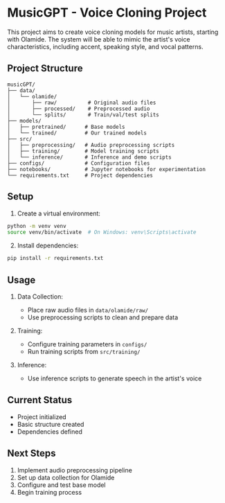 # MusicGPT - Voice Cloning Project

This project aims to create voice cloning models for music artists, starting with Olamide. The system will be able to mimic the artist's voice characteristics, including accent, speaking style, and vocal patterns.

## Project Structure

```
musicGPT/
├── data/
│   └── olamide/
│       ├── raw/          # Original audio files
│       ├── processed/    # Preprocessed audio
│       └── splits/       # Train/val/test splits
├── models/
│   ├── pretrained/      # Base models
│   └── trained/         # Our trained models
├── src/
│   ├── preprocessing/   # Audio preprocessing scripts
│   ├── training/        # Model training scripts
│   └── inference/       # Inference and demo scripts
├── configs/             # Configuration files
├── notebooks/           # Jupyter notebooks for experimentation
└── requirements.txt     # Project dependencies
```

## Setup

1. Create a virtual environment:
```bash
python -m venv venv
source venv/bin/activate  # On Windows: venv\Scripts\activate
```

2. Install dependencies:
```bash
pip install -r requirements.txt
```

## Usage

1. Data Collection:
   - Place raw audio files in `data/olamide/raw/`
   - Use preprocessing scripts to clean and prepare data

2. Training:
   - Configure training parameters in `configs/`
   - Run training scripts from `src/training/`

3. Inference:
   - Use inference scripts to generate speech in the artist's voice

## Current Status
- Project initialized
- Basic structure created
- Dependencies defined

## Next Steps
1. Implement audio preprocessing pipeline
2. Set up data collection for Olamide
3. Configure and test base model
4. Begin training process 